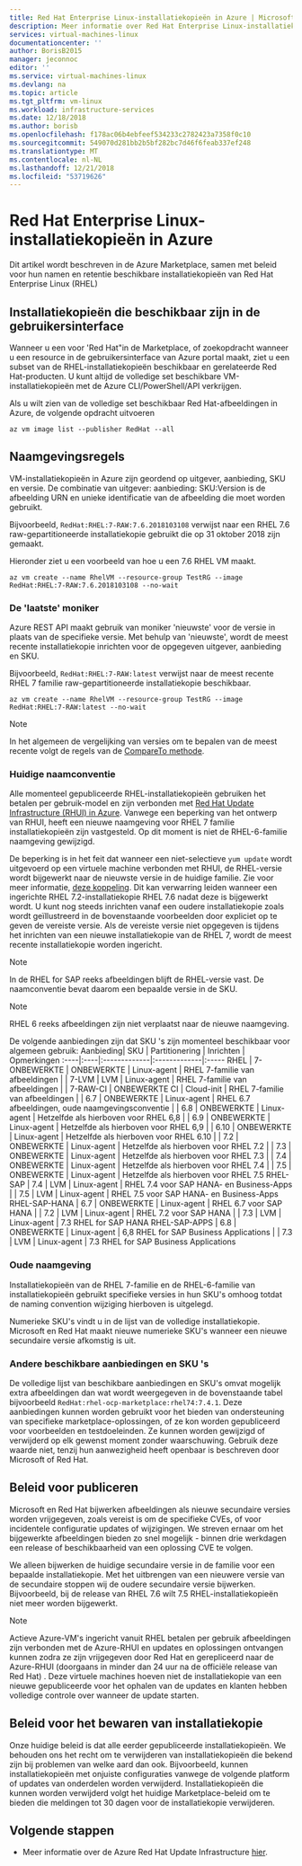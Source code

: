 ```yaml
---
title: Red Hat Enterprise Linux-installatiekopieën in Azure | Microsoft Docs
description: Meer informatie over Red Hat Enterprise Linux-installatiekopieën in Microsoft Azure
services: virtual-machines-linux
documentationcenter: ''
author: BorisB2015
manager: jeconnoc
editor: ''
ms.service: virtual-machines-linux
ms.devlang: na
ms.topic: article
ms.tgt_pltfrm: vm-linux
ms.workload: infrastructure-services
ms.date: 12/18/2018
ms.author: borisb
ms.openlocfilehash: f178ac06b4ebfeef534233c2782423a7358f0c10
ms.sourcegitcommit: 549070d281bb2b5bf282bc7d46f6feab337ef248
ms.translationtype: MT
ms.contentlocale: nl-NL
ms.lasthandoff: 12/21/2018
ms.locfileid: "53719626"
---
```

# <a name="red-hat-enterprise-linux-images-in-azure"></a>Red Hat Enterprise Linux-installatiekopieën in Azure
Dit artikel wordt beschreven in de Azure Marketplace, samen met beleid voor hun namen en retentie beschikbare installatiekopieën van Red Hat Enterprise Linux (RHEL)

## <a name="images-available-in-the-ui"></a>Installatiekopieën die beschikbaar zijn in de gebruikersinterface
Wanneer u een voor 'Red Hat"in de Marketplace, of zoekopdracht wanneer u een resource in de gebruikersinterface van Azure portal maakt, ziet u een subset van de RHEL-installatiekopieën beschikbaar en gerelateerde Red Hat-producten. U kunt altijd de volledige set beschikbare VM-installatiekopieën met de Azure CLI/PowerShell/API verkrijgen.

Als u wilt zien van de volledige set beschikbaar Red Hat-afbeeldingen in Azure, de volgende opdracht uitvoeren

```azurecli-interactive
az vm image list --publisher RedHat --all
```

## <a name="naming-convention"></a>Naamgevingsregels
VM-installatiekopieën in Azure zijn geordend op uitgever, aanbieding, SKU en versie. De combinatie van uitgever: aanbieding: SKU:Version is de afbeelding URN en unieke identificatie van de afbeelding die moet worden gebruikt.

Bijvoorbeeld, `RedHat:RHEL:7-RAW:7.6.2018103108` verwijst naar een RHEL 7.6 raw-gepartitioneerde installatiekopie gebruikt die op 31 oktober 2018 zijn gemaakt.

Hieronder ziet u een voorbeeld van hoe u een 7.6 RHEL VM maakt.
```azurecli-interactive
az vm create --name RhelVM --resource-group TestRG --image RedHat:RHEL:7-RAW:7.6.2018103108 --no-wait
```

### <a name="the-latest-moniker"></a>De 'laatste' moniker
Azure REST API maakt gebruik van moniker 'nieuwste' voor de versie in plaats van de specifieke versie. Met behulp van 'nieuwste', wordt de meest recente installatiekopie inrichten voor de opgegeven uitgever, aanbieding en SKU.

Bijvoorbeeld, `RedHat:RHEL:7-RAW:latest` verwijst naar de meest recente RHEL 7 familie raw-gepartitioneerde installatiekopie beschikbaar.

```azurecli-interactive
az vm create --name RhelVM --resource-group TestRG --image RedHat:RHEL:7-RAW:latest --no-wait
```

>[!NOTE]
> In het algemeen de vergelijking van versies om te bepalen van de meest recente volgt de regels van de [CompareTo methode](https://msdn.microsoft.com/library/a5ts8tb6.aspx).

### <a name="current-naming-convention"></a>Huidige naamconventie
Alle momenteel gepubliceerde RHEL-installatiekopieën gebruiken het betalen per gebruik-model en zijn verbonden met [Red Hat Update Infrastructure (RHUI) in Azure](https://aka.ms/rhui-update). Vanwege een beperking van het ontwerp van RHUI, heeft een nieuwe naamgeving voor RHEL 7 familie installatiekopieën zijn vastgesteld. Op dit moment is niet de RHEL-6-familie naamgeving gewijzigd.

De beperking is in het feit dat wanneer een niet-selectieve `yum update` wordt uitgevoerd op een virtuele machine verbonden met RHUI, de RHEL-versie wordt bijgewerkt naar de nieuwste versie in de huidige familie. Zie voor meer informatie, [deze koppeling](https://aka.ms/rhui-udate). Dit kan verwarring leiden wanneer een ingerichte RHEL 7.2-installatiekopie RHEL 7.6 nadat deze is bijgewerkt wordt. U kunt nog steeds inrichten vanaf een oudere installatiekopie zoals wordt geïllustreerd in de bovenstaande voorbeelden door expliciet op te geven de vereiste versie. Als de vereiste versie niet opgegeven is tijdens het inrichten van een nieuwe installatiekopie van de RHEL 7, wordt de meest recente installatiekopie worden ingericht.

>[!NOTE]
> In de RHEL for SAP reeks afbeeldingen blijft de RHEL-versie vast. De naamconventie bevat daarom een bepaalde versie in de SKU.

>[!NOTE]
> RHEL 6 reeks afbeeldingen zijn niet verplaatst naar de nieuwe naamgeving.

De volgende aanbiedingen zijn dat SKU 's zijn momenteel beschikbaar voor algemeen gebruik:
Aanbieding| SKU | Partitionering | Inrichten | Opmerkingen
:----|:----|:-------------|:-------------|:-----
RHEL | 7-ONBEWERKTE | ONBEWERKTE | Linux-agent | RHEL 7-familie van afbeeldingen
| | 7-LVM | LVM | Linux-agent | RHEL 7-familie van afbeeldingen
| | 7-RAW-CI | ONBEWERKTE CI | Cloud-init | RHEL 7-familie van afbeeldingen
| | 6.7 | ONBEWERKTE | Linux-agent | RHEL 6.7 afbeeldingen, oude naamgevingsconventie
| | 6.8 | ONBEWERKTE | Linux-agent | Hetzelfde als hierboven voor RHEL 6,8
| | 6.9 | ONBEWERKTE | Linux-agent | Hetzelfde als hierboven voor RHEL 6,9
| | 6.10 | ONBEWERKTE | Linux-agent | Hetzelfde als hierboven voor RHEL 6.10
| | 7.2 | ONBEWERKTE | Linux-agent | Hetzelfde als hierboven voor RHEL 7.2
| | 7.3 | ONBEWERKTE | Linux-agent | Hetzelfde als hierboven voor RHEL 7.3
| | 7.4 | ONBEWERKTE | Linux-agent | Hetzelfde als hierboven voor RHEL 7.4
| | 7.5 | ONBEWERKTE | Linux-agent | Hetzelfde als hierboven voor RHEL 7.5
RHEL-SAP | 7.4 | LVM | Linux-agent | RHEL 7.4 voor SAP HANA- en Business-Apps
| | 7.5 | LVM | Linux-agent | RHEL 7.5 voor SAP HANA- en Business-Apps
RHEL-SAP-HANA | 6.7 | ONBEWERKTE | Linux-agent | RHEL 6.7 voor SAP HANA
| | 7.2 | LVM | Linux-agent | RHEL 7.2 voor SAP HANA
| | 7.3 | LVM | Linux-agent | 7.3 RHEL for SAP HANA
RHEL-SAP-APPS | 6.8 | ONBEWERKTE | Linux-agent | 6,8 RHEL for SAP Business Applications
| | 7.3 | LVM | Linux-agent | 7.3 RHEL for SAP Business Applications

### <a name="old-naming-convention"></a>Oude naamgeving
Installatiekopieën van de RHEL 7-familie en de RHEL-6-familie van installatiekopieën gebruikt specifieke versies in hun SKU's omhoog totdat de naming convention wijziging hierboven is uitgelegd.

Numerieke SKU's vindt u in de lijst van de volledige installatiekopie. Microsoft en Red Hat maakt nieuwe numerieke SKU's wanneer een nieuwe secundaire versie afkomstig is uit.

### <a name="other-available-offers-and-skus"></a>Andere beschikbare aanbiedingen en SKU 's
De volledige lijst van beschikbare aanbiedingen en SKU's omvat mogelijk extra afbeeldingen dan wat wordt weergegeven in de bovenstaande tabel bijvoorbeeld `RedHat:rhel-ocp-marketplace:rhel74:7.4.1`. Deze aanbiedingen kunnen worden gebruikt voor het bieden van ondersteuning van specifieke marketplace-oplossingen, of ze kon worden gepubliceerd voor voorbeelden en testdoeleinden. Ze kunnen worden gewijzigd of verwijderd op elk gewenst moment zonder waarschuwing. Gebruik deze waarde niet, tenzij hun aanwezigheid heeft openbaar is beschreven door Microsoft of Red Hat.

## <a name="publishing-policy"></a>Beleid voor publiceren
Microsoft en Red Hat bijwerken afbeeldingen als nieuwe secundaire versies worden vrijgegeven, zoals vereist is om de specifieke CVEs, of voor incidentele configuratie updates of wijzigingen. We streven ernaar om het bijgewerkte afbeeldingen bieden zo snel mogelijk - binnen drie werkdagen een release of beschikbaarheid van een oplossing CVE te volgen.

We alleen bijwerken de huidige secundaire versie in de familie voor een bepaalde installatiekopie. Met het uitbrengen van een nieuwere versie van de secundaire stoppen wij de oudere secundaire versie bijwerken. Bijvoorbeeld, bij de release van RHEL 7.6 wilt 7.5 RHEL-installatiekopieën niet meer worden bijgewerkt.

>[!NOTE]
> Actieve Azure-VM's ingericht vanuit RHEL betalen per gebruik afbeeldingen zijn verbonden met de Azure-RHUI en updates en oplossingen ontvangen kunnen zodra ze zijn vrijgegeven door Red Hat en gerepliceerd naar de Azure-RHUI (doorgaans in minder dan 24 uur na de officiële release van Red Hat) . Deze virtuele machines hoeven niet de installatiekopie van een nieuwe gepubliceerde voor het ophalen van de updates en klanten hebben volledige controle over wanneer de update starten.

## <a name="image-retention-policy"></a>Beleid voor het bewaren van installatiekopie
Onze huidige beleid is dat alle eerder gepubliceerde installatiekopieën. We behouden ons het recht om te verwijderen van installatiekopieën die bekend zijn bij problemen van welke aard dan ook. Bijvoorbeeld, kunnen installatiekopieën met onjuiste configuraties vanwege de volgende platform of updates van onderdelen worden verwijderd. Installatiekopieën die kunnen worden verwijderd volgt het huidige Marketplace-beleid om te bieden die meldingen tot 30 dagen voor de installatiekopie verwijderen.

## <a name="next-steps"></a>Volgende stappen
* Meer informatie over de Azure Red Hat Update Infrastructure [hier](https://aka.ms/rhui-update).